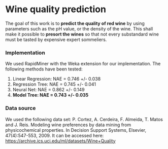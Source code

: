# Wine quality prediction
The goal of this work is to **predict the quality of red wine** by using parameters such as the pH value, or the density of the wine. This shall make it possible to **presort the wines** so that not every substandard wine must be tasted by expensive expert sommeliers.

### Implementation
We used RapidMiner with the Weka extension for our implementation. The following methods have been tested:
1. Linear Regression: NAE = 0.746 +/- 0.038
2. Regression Tree: NAE = 0.745 +/- 0.041
3. Neural Net: NAE = 0.862 +/- 0.149
4. **Model Tree: NAE = 0.743 +/- 0.035**

### Data source
We used the following data set: P. Cortez, A. Cerdeira, F. Almeida, T. Matos and J. Reis.
Modeling wine preferences by data mining from physicochemical properties. In Decision Support Systems, Elsevier, 47(4):547-553, 2009. It can be accessed here: https://archive.ics.uci.edu/ml/datasets/Wine+Quality

